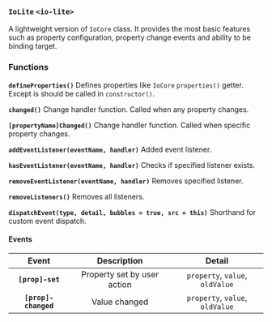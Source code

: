 ### `IoLite` `<io-lite>` ###

A lightweight version of `IoCore` class. It provides the most basic features such as property configuration, property change events and ability to be binding target.

### Functions ###

**`defineProperties()`** Defines properties like `IoCore` `properties()` getter. Except is should be called in `constructor()`.

**`changed()`** Change handler function. Called when any property changes.

**`[propertyName]Changed()`** Change handler function. Called when specific property changes.

**`addEventListener(eventName, handler)`** Added event listener.

**`hasEventListener(eventName, handler)`** Checks if specified listener exists.

**`removeEventListener(eventName, handler)`** Removes specified listener.

**`removeListeners()`** Removes all listeners.

**`dispatchEvent(type, detail, bubbles = true, src = this)`** Shorthand for custom event dispatch.

#### Events ####

| Event | Description | Detail |
|:--------:|:----:|:----------:|
| **`[prop]-set`** | Property set by user action | `property`, `value`, `oldValue` |
| **`[prop]-changed`** | Value changed | `property`, `value`, `oldValue` |
